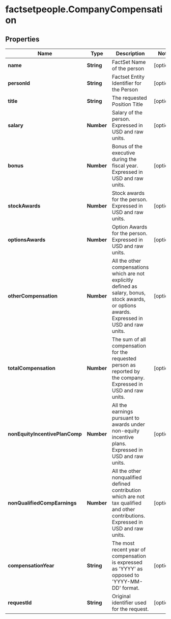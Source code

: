 # factsetpeople.CompanyCompensation

## Properties

Name | Type | Description | Notes
------------ | ------------- | ------------- | -------------
**name** | **String** | FactSet Name of the person | [optional] 
**personId** | **String** | Factset Entity Identifier for the Person | [optional] 
**title** | **String** | The requested Position Title | [optional] 
**salary** | **Number** | Salary of the person. Expressed in USD and raw units. | [optional] 
**bonus** | **Number** | Bonus of the executive during the fiscal year. Expressed in USD and raw units. | [optional] 
**stockAwards** | **Number** | Stock awards for the person. Expressed in USD and raw units. | [optional] 
**optionsAwards** | **Number** | Option Awards for the person. Expressed in USD and raw units. | [optional] 
**otherCompensation** | **Number** | All the other compensations which are not explicitly defined as salary, bonus, stock awards, or options awards. Expressed in USD and raw units. | [optional] 
**totalCompensation** | **Number** | The sum of all compensation for the requested person as reported by the company. Expressed in USD and raw units. | [optional] 
**nonEquityIncentivePlanComp** | **Number** | All the earnings pursuant to awards under non-equity incentive plans. Expressed in USD and raw units. | [optional] 
**nonQualifiedCompEarnings** | **Number** | All the other nonqualified defined contribution which are not tax qualified and other contributions. Expressed in USD and raw units. | [optional] 
**compensationYear** | **String** | The most recent year of compensation is expressed as &#39;YYYY&#39; as opposed to &#39;YYYY-MM-DD&#39; format. | [optional] 
**requestId** | **String** | Original identifier used for the request. | [optional] 


